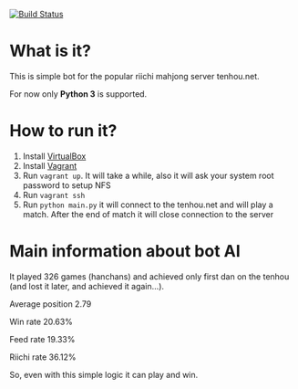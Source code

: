 [![Build Status](https://travis-ci.org/MahjongRepository/tenhou-python-bot.svg?branch=master)](https://travis-ci.org/MahjongRepository/tenhou-python-bot)

# What is it?

This is simple bot for the popular riichi mahjong server tenhou.net.

For now only **Python 3** is supported.

# How to run it?

1. Install [VirtualBox](https://www.virtualbox.org/wiki/Downloads)
2. Install [Vagrant](https://www.vagrantup.com/downloads.html)
3. Run `vagrant up`. It will take a while, also it will ask your system root password to setup NFS
4. Run `vagrant ssh`
5. Run `python main.py` it will connect to the tenhou.net and will play a match. After the end of match it will close connection to the server

# Main information about bot AI

It played 326 games (hanchans) and achieved only first dan on the tenhou (and lost it later, and achieved it again...).

Average position 2.79

Win rate 20.63%

Feed rate 19.33%

Riichi rate	36.12%

So, even with this simple logic it can play and win.
